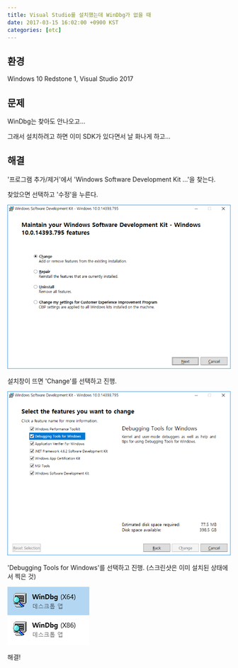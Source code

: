```yaml
---
title: Visual Studio를 설치했는데 WinDbg가 없을 때
date: 2017-03-15 16:02:00 +0900 KST
categories: [etc]
---
```


## 환경

Windows 10 Redstone 1, Visual Studio 2017

## 문제

WinDbg는 찾아도 안나오고...

그래서 설치하려고 하면 이미 SDK가 있다면서 날 화나게 하고...

## 해결

'프로그램 추가/제거'에서 'Windows Software Development Kit ...'을 찾는다.

찾았으면 선택하고 '수정'을 누른다.

![Maintain your Windows Software Development Kit](windows-sdk-maintain.png)

설치창이 뜨면 'Change'를 선택하고 진행.

![Select the features you want to change](windows-sdk-change.png)

'Debugging Tools for Windows'를 선택하고 진행. (스크린샷은 이미 설치된 상태에서 찍은 것)

![Installed WinDbg](installed-windbg.png)

해결!
